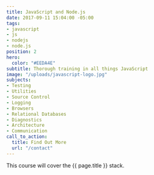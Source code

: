 ```yaml
---
title: JavaScript and Node.js
date: 2017-09-11 15:04:00 -05:00
tags:
- javascript
- js
- nodejs
- node.js
position: 2
hero:
  color: "#EEDA4E"
subtitle: Thorough training in all things JavaScript
image: "/uploads/javascript-logo.jpg"
subjects:
- Testing
- Utilities
- Source Control
- Logging
- Browsers
- Relational Databases
- Diagnostics
- Architecture
- Communication
call_to_action:
  title: Find Out More
  url: "/contact"
---
```


This course will cover the {{ page.title }} stack.